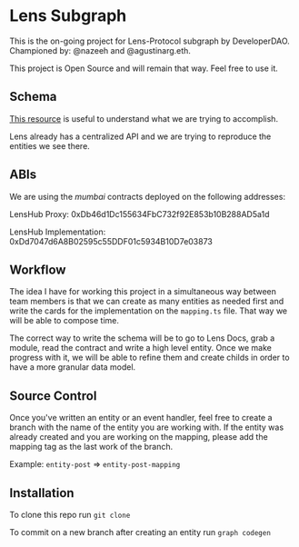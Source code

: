 # Lens Subgraph

This is the on-going project for Lens-Protocol subgraph by DeveloperDAO. Championed by: @nazeeh and @agustinarg.eth.

This project is Open Source and will remain that way. Feel free to use it.

## Schema 

[This resource](https://docs.lens.xyz/docs/introduction) is useful to understand what we are trying to accomplish.

Lens already has a centralized API and we are trying to reproduce the entities we see there.

## ABIs

We are using the *mumbai* contracts deployed on the following addresses:

LensHub Proxy: 0xDb46d1Dc155634FbC732f92E853b10B288AD5a1d

LensHub Implementation:	0xDd7047d6A8B02595c55DDF01c5934B10D7e03873

## Workflow

The idea I have for working this project in a simultaneous way between team members is that we can create as many entities as needed first and write the cards for the implementation on the `mapping.ts` file. That way we will be able to compose time.

The correct way to write the schema will be to go to Lens Docs, grab a module, read the contract and write a high level entity. Once we make progress with it, we will be able to refine them and create childs in order to have a more granular data model. 

## Source Control

Once you've written an entity or an event handler, feel free to create a branch with the name of the entity you are working with. If the entity was already created and you are working on the mapping, please add the mapping tag as the last work of the branch. 

Example: `entity-post` => `entity-post-mapping`

## Installation

To clone this repo run `git clone` 

To commit on a new branch after creating an entity run `graph codegen`
